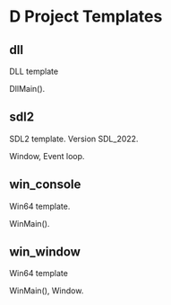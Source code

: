 ﻿# D Project Templates

## dll

DLL template

DllMain().

## sdl2

SDL2 template. Version SDL_2022.

Window, Event loop.

## win_console

Win64 template.

WinMain().

## win_window

Win64 template

WinMain(), Window.

